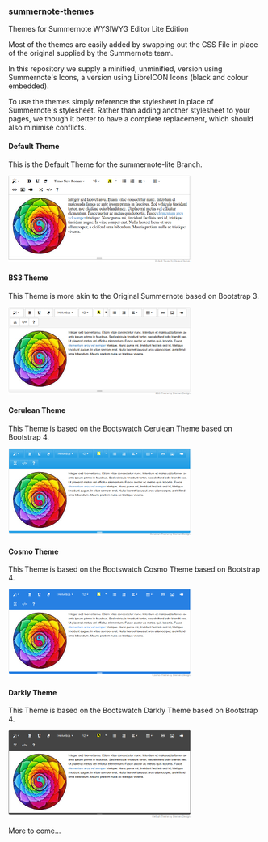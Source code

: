### summernote-themes
Themes for Summernote WYSIWYG Editor Lite Edition

Most of the themes are easily added by swapping out the CSS File in place of the original supplied by the Summernote team.

In this repository we supply a minified, unminified, version using Summernote's Icons, a version using LibreICON Icons (black and colour embedded).

To use the themes simply reference the stylesheet in place of Summernote's stylesheet. Rather than adding another stylesheet to your pages, we though it better to have a complete replacement, which should also minimise conflicts.

#### Default Theme

This is the Default Theme for the summernote-lite Branch.

![summernote-lite-default](default/summernote-lite-default-thumb.png)

#### BS3 Theme

This Theme is more akin to the Original Summernote based on Bootstrap 3.

![summernote-lite-bs3](bs3/summernote-lite-bs3-thumb.png)

#### Cerulean Theme

This Theme is based on the Bootswatch Cerulean Theme based on Bootstrap 4.

![summernote-lite-cerulean](cerulean/summernote-lite-cerulean-thumb.png)

#### Cosmo Theme

This Theme is based on the Bootswatch Cosmo Theme based on Bootstrap 4.

![summernote-lite-cosmo](cosmo/summernote-lite-cosmo-thumb.png)

#### Darkly Theme

This Theme is based on the Bootswatch Darkly Theme based on Bootstrap 4.

![summernote-lite-darkly](darkly/summernote-lite-darkly-thumb.png)

More to come...